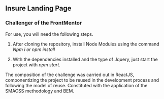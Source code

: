 ## Insure Landing Page

### Challenger of the FrontMentor

For use, you will need the following steps.

1. After cloning the repository, install Node Modules using the command *Npm i or npm install*

2. With the dependencies installed and the type of Jquery, just start the project with *npm start*.


The composition of the challenge was carried out in ReactJS, componentizing the project to be reused in the development process and following the model of reuse. Constituted with the application of the SMACSS methodology and BEM.